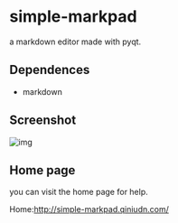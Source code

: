 simple-markpad
==============

a markdown editor made with pyqt.


## Dependences

- markdown


## Screenshot

![img](https://raw.githubusercontent.com/langzhou/simple-markpad/master/screenshot.jpg)

## Home page

you can visit the home page for help.

Home:<http://simple-markpad.qiniudn.com/>
